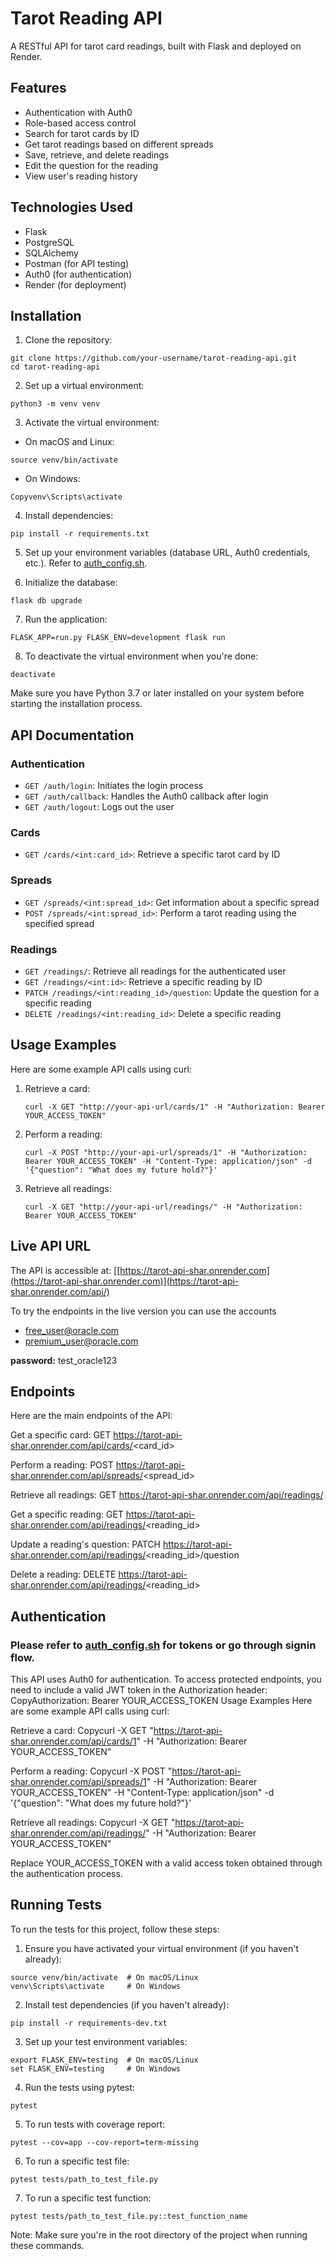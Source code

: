 # Tarot Reading API

A RESTful API for tarot card readings, built with Flask and deployed on Render.

## Features

- Authentication with Auth0
- Role-based access control
- Search for tarot cards by ID
- Get tarot readings based on different spreads
- Save, retrieve, and delete readings
- Edit the question for the reading
- View user's reading history

## Technologies Used

- Flask
- PostgreSQL
- SQLAlchemy
- Postman (for API testing)
- Auth0 (for authentication)
- Render (for deployment)

## Installation

1. Clone the repository:
```
git clone https://github.com/your-username/tarot-reading-api.git
cd tarot-reading-api
```

2. Set up a virtual environment:
```
python3 -m venv venv
```

3. Activate the virtual environment:

- On macOS and Linux:
```
source venv/bin/activate
```

- On Windows:
```
Copyvenv\Scripts\activate
```

4. Install dependencies:
```
pip install -r requirements.txt
```

5. Set up your environment variables (database URL, Auth0 credentials, etc.). Refer to [auth_config.sh](/Users/Angelica/Documents/Coding/Udacity/full-stack-nanodegree/tarot-api/auth_config.sh).

6. Initialize the database:
```
flask db upgrade
```

7. Run the application:
```
FLASK_APP=run.py FLASK_ENV=development flask run
```

8. To deactivate the virtual environment when you're done:
```
deactivate
```

Make sure you have Python 3.7 or later installed on your system before starting the installation process.

## API Documentation

### Authentication

- `GET /auth/login`: Initiates the login process
- `GET /auth/callback`: Handles the Auth0 callback after login
- `GET /auth/logout`: Logs out the user

### Cards

- `GET /cards/<int:card_id>`: Retrieve a specific tarot card by ID

### Spreads

- `GET /spreads/<int:spread_id>`: Get information about a specific spread
- `POST /spreads/<int:spread_id>`: Perform a tarot reading using the specified spread

### Readings

- `GET /readings/`: Retrieve all readings for the authenticated user
- `GET /readings/<int:id>`: Retrieve a specific reading by ID
- `PATCH /readings/<int:reading_id>/question`: Update the question for a specific reading
- `DELETE /readings/<int:reading_id>`: Delete a specific reading

## Usage Examples

Here are some example API calls using curl:

1. Retrieve a card:
   ```
   curl -X GET "http://your-api-url/cards/1" -H "Authorization: Bearer YOUR_ACCESS_TOKEN"
   ```

2. Perform a reading:
   ```
   curl -X POST "http://your-api-url/spreads/1" -H "Authorization: Bearer YOUR_ACCESS_TOKEN" -H "Content-Type: application/json" -d '{"question": "What does my future hold?"}'
   ```

3. Retrieve all readings:
   ```
   curl -X GET "http://your-api-url/readings/" -H "Authorization: Bearer YOUR_ACCESS_TOKEN"
   ```

## Live API URL
The API is accessible at: [[https://tarot-api-shar.onrender.com](https://tarot-api-shar.onrender.com)](https://tarot-api-shar.onrender.com/api/)

To try the endpoints in the live version you can use the accounts
- free_user@oracle.com
- premium_user@oracle.com

**password:** test_oracle123

## Endpoints
Here are the main endpoints of the API:

Get a specific card:
GET https://tarot-api-shar.onrender.com/api/cards/<card_id>

Perform a reading:
POST https://tarot-api-shar.onrender.com/api/spreads/<spread_id>

Retrieve all readings:
GET https://tarot-api-shar.onrender.com/api/readings/

Get a specific reading:
GET https://tarot-api-shar.onrender.com/api/readings/<reading_id>

Update a reading's question:
PATCH https://tarot-api-shar.onrender.com/api/readings/<reading_id>/question

Delete a reading:
DELETE https://tarot-api-shar.onrender.com/api/readings/<reading_id>


## Authentication

### Please refer to [auth_config.sh](/Users/Angelica/Documents/Coding/Udacity/full-stack-nanodegree/tarot-api/auth_config.sh) for tokens or go through signin flow.

This API uses Auth0 for authentication. To access protected endpoints, you need to include a valid JWT token in the Authorization header:
CopyAuthorization: Bearer YOUR_ACCESS_TOKEN
Usage Examples
Here are some example API calls using curl:

Retrieve a card:
Copycurl -X GET "https://tarot-api-shar.onrender.com/api/cards/1" -H "Authorization: Bearer YOUR_ACCESS_TOKEN"

Perform a reading:
Copycurl -X POST "https://tarot-api-shar.onrender.com/api/spreads/1" -H "Authorization: Bearer YOUR_ACCESS_TOKEN" -H "Content-Type: application/json" -d '{"question": "What does my future hold?"}'

Retrieve all readings:
Copycurl -X GET "https://tarot-api-shar.onrender.com/api/readings/" -H "Authorization: Bearer YOUR_ACCESS_TOKEN"


Replace YOUR_ACCESS_TOKEN with a valid access token obtained through the authentication process.

## Running Tests
To run the tests for this project, follow these steps:

1. Ensure you have activated your virtual environment (if you haven't already):
```
source venv/bin/activate  # On macOS/Linux
venv\Scripts\activate     # On Windows
```

2. Install test dependencies (if you haven't already):
```
pip install -r requirements-dev.txt
```

3. Set up your test environment variables:
```
export FLASK_ENV=testing  # On macOS/Linux
set FLASK_ENV=testing     # On Windows
```

4. Run the tests using pytest:
```
pytest
```

5. To run tests with coverage report:
```
pytest --cov=app --cov-report=term-missing
```

6. To run a specific test file:
```
pytest tests/path_to_test_file.py
```

7. To run a specific test function:
```
pytest tests/path_to_test_file.py::test_function_name
```

Note: Make sure you're in the root directory of the project when running these commands.
